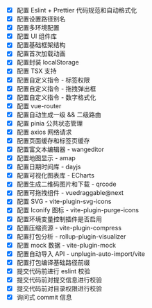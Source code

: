- [x] 配置 Eslint + Prettier 代码规范和自动格式化
- [x] 配置设置路径别名
- [x] 配置多环境配置
- [x] 配置 UI 组件库
- [x] 配置基础框架结构
- [x] 配置首次加载动画
- [x] 配置封装 localStorage
- [x] 配置 TSX 支持
- [x] 配置自定义指令 - 标签权限
- [x] 配置自定义指令 - 拖拽弹出框
- [x] 配置自定义指令 - 数字格式化
- [x] 配置 vue-router
- [x] 配置自动生成一级 && 二级路由
- [x] 配置 pinia 公共状态管理
- [x] 配置 axios 网络请求
- [x] 配置页面缓存和标签页缓存
- [x] 配置富文本编辑器 - wangeditor
- [x] 配置地图显示 - amap
- [x] 配置日期时间库 - dayjs
- [x] 配置可视化图表库 - ECharts
- [x] 配置生成二维码图片和下载 - qrcode
- [x] 配置可拖拽组件 - vuedraggable@next
- [x] 配置 SVG - vite-plugin-svg-icons
- [x] 配置 Iconify 图标 - vite-plugin-purge-icons
- [x] 配置环境变量控制插件是否启用
- [x] 配置压缩资源 - vite-plugin-compress
- [x] 配置打包分析 - rollup-plugin-visualizer
- [x] 配置 mock 数据 - vite-plugin-mock
- [x] 配置自动导入 API - unplugin-auto-import/vite
- [x] 配置打包编译基础路径前缀
- [x] 提交代码前进行 eslint 校验
- [x] 提交代码前对提交信息进行校验
- [x] 提交代码前对目录权限进行校验
- [x] 询问式 commit 信息
